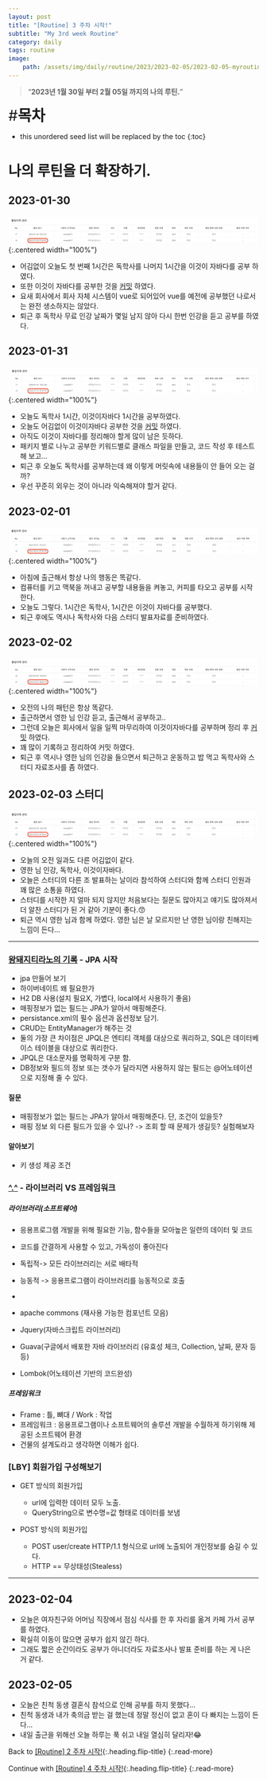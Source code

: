 ```yaml
---
layout: post
title: "[Routine] 3 주차 시작!"
subtitle: "My 3rd week Routine"
category: daily
tags: routine
image:
    path: /assets/img/daily/routine/2023/2023-02-05/2023-02-05-myroutine-3nd.png
---
```


> “**2023년 1월 30일 부터 2월 05일 까지의 나의 루틴.**”

<span style="font-size:30px;">\#**목차**</span>
* this unordered seed list will be replaced by the toc
{:toc}

# 나의 루틴을 더 확장하기.

## 2023-01-30
![2023-01-30](/assets/img/daily/routine/2023/2023-02-05/2023-01-30_myroutine.png){:.centered width="100%"}
- 어김없이 오늘도 첫 번째 1시간은 독학사를 나머지 1시간을 이것이 자바다를 공부 하였다.
- 또한 이것이 자바다를 공부한 것을 [커밋](https://github.com/thisiswoo/thisisjava/commit/879381597005e16024fcafde1939b9bca573f705) 하였다.
- 요새 회사에서 회사 자체 시스템이 vue로 되어있어 vue를 예전에 공부했던 나로서는 완전 생소하지는 않았다.
- 퇴근 후 독학사 무료 인강 날짜가 몇일 남지 않아 다시 한번 인강을 듣고 공부를 하였다.

## 2023-01-31
![2023-01-31](/assets/img/daily/routine/2023/2023-02-05/2023-01-31_myroutine.png){:.centered width="100%"}
- 오늘도 독학사 1시간, 이것이자바다 1시간을 공부하였다.
- 오늘도 어김없이 이것이자바다 공부한 것을 [커밋](https://github.com/thisiswoo/thisisjava/commit/f239cbeb0252e70c862bd2acb2f51b56f758e751) 하였다.
- 아직도 이것이 자바다를 정리해야 할게 많이 남은 듯하다. 
- 패키지 별로 나누고 공부한 키워드별로 클래스 파일을 만들고, 코드 작성 후 테스트해 보고...
- 퇴근 후 오늘도 독학사를 공부하는데 왜 이렇게 머릿속에 내용들이 안 들어 오는 걸까?
- 우선 꾸준히 외우는 것이 아니라 익숙해져야 할거 같다.

## 2023-02-01
![2023-02-01](/assets/img/daily/routine/2023/2023-02-05/2023-02-01_myroutine.png){:.centered width="100%"}
- 아침에 출근해서 항상 나의 행동은 똑같다.
- 컴퓨터를 키고 맥북을 꺼내고 공부할 내용들을 켜놓고, 커피를 타오고 공부를 시작한다.
- 오늘도 그렇다. 1시간은 독학사, 1시간은 이것이 자바다를 공부했다.
- 퇴근 후에도 역시나 독학사와 다음 스터디 발표자료를 준비하였다.

## 2023-02-02
![2023-02-02](/assets/img/daily/routine/2023/2023-02-05/2023-02-02_myroutine.png){:.centered width="100%"}
- 오전의 나의 패턴은 항상 똑같다.
- 출근하면서 영한 님 인강 듣고, 출근해서 공부하고..
- 그런데 오늘은 회사에서 일을 일찍 마무리하여 이것이자바다를 공부하며 정리 후 [커밋](https://github.com/thisiswoo/thisisjava/commit/bdab93d2ef1e5a8df6991f755e5ec3af4606887c) 하였다.
- 꽤 많이 기록하고 정리하여 커밋 하였다.
- 퇴근 후 역시나 영한 님의 인강을 들으면서 퇴근하고 운동하고 밥 먹고 독학사와 스터디 자료조사를 좀 하였다.

## 2023-02-03 스터디
![2023-02-03](/assets/img/daily/routine/2023/2023-02-05/2023-02-03_myroutine.png){:.centered width="100%"}
- 오늘의 오전 일과도 다른 어김없이 같다.
- 영한 님 인강, 독학사, 이것이자바다.
- 오늘은 스터디의 다른 조 발표하는 날이라 참석하여 스터디와 함께 스터디 인원과 꽤 많은 소통을 하였다.
- 스터디를 시작한 지 얼마 되지 않지만 처음보다는 질문도 많아지고 얘기도 많아져서 더 알찬 스터디가 된 거 같아 기분이 좋다.😙 
- 퇴근 역시 영한 님과 함께 하였다. 영한 님은 날 모르지만 난 영한 님이랑 친해지는 느낌이 든다...

***

### [왕돼지티라노의 기록](https://blog.naver.com/rnaqk11/222998259592) - JPA 시작
- jpa 만들어 보기
- 하이버네이트 왜 필요한가
- H2 DB 사용(설치 필요X, 가볍다, local에서 사용하기 좋음)
- 매핑정보가 없는 필드는 JPA가 알아서 매핑해준다.
- persistance.xml의 필수 옵션과 옵션정보 담기.
- CRUD는 EntityManager가 해주는 것
- 둘의 가장 큰 차이점은 JPQL은 엔티티 객체를 대상으로 쿼리하고, SQL은 데이터베이스 테이블을 대상으로 쿼리한다.
- JPQL은 대소문자를 명확하게 구분 함.
- DB정보와 필드의 정보 또는 갯수가 달라지면 사용하지 않는 필드는 @어노테이션으로 지정해 줄 수 있다.

#### 질문
- 매핑정보가 없는 필드는 JPA가 알아서 매핑해준다. 단, 조건이 있을듯?
- 매핑 정보 외 다른 필드가 있을 수 있나? -> 조회 할 때 문제가 생길듯? 실험해보자

#### 알아보기
- 키 생성 제공 조건

### [&#94;.&#94;](https://blog.naver.com/majo119) - 라이브러리 VS 프레임워크

##### 라이브러리(소프트웨어)
- 응용프로그램 개발을 위해 필요한 기능, 함수들을 모아높은 일련의 데이터 및 코드
- 코드를 간결하게 사용할 수 있고, 가독성이 좋아진다

- 독립적-> 모든 라이브러리는 서로 배타적
- 능동적 -> 응용프로그램이 라이브러리를 능동적으로 호출
- 
- apache commons (재사용 가능한 컴포넌트 모음)
- Jquery(자바스크립트 라이브러리)
- Guava(구글에서 배포한 자바 라이브러리 (유효성 체크, Collection, 날짜, 문자 등등)
- Lombok(어노테이션 기반의 코드완성)

##### 프레임워크
- Frame : 틀, 뼈대 / Work : 작업
- 프레임워크 : 응용프로그램이나 소프트웨어의 솔루션 개발을 수월하게 하기위해 제공된 소프트웨어 환경
- 건물의 설계도라고 생각하면 이해가 쉽다.

### [LBY] 회원가입 구성해보기
- GET 방식의 회원가입
  - url에 입력한 데이터 모두 노출.
  - QueryString으로 변수명=값 형태로 데이터를 보냄

- POST 방식의 회원가입
  - POST user/create HTTP/1.1 형식으로 url에 노출되어 개인정보를 숨길 수 있다.
  - HTTP == 무상태성(Stealess)

***

## 2023-02-04
- 오늘은 여자친구와 어머님 직장에서 점심 식사를 한 후 자리를 옮겨 카페 가서 공부를 하였다.
- 확실히 이동이 많으면 공부가 쉽지 않긴 하다.
- 그래도 짧은 순간이라도 공부가 아니더라도 자료조사나 발표 준비를 하는 게 나은 거 같다.

## 2023-02-05
- 오늘은 친척 동생 결혼식 참석으로 인해 공부를 하지 못했다...
- 친척 동생과 내가 축의금 받는 걸 했는데 정말 정신이 없고 혼이 다 빠지는 느낌이 든다...
- 내일 출근을 위해선 오늘 하루는 푹 쉬고 내일 열심히 달리자!😂

Back to [[Routine] 2 주차 시작!](../01-january/2023-01-29-week-2nd.md){:.heading.flip-title}
{:.read-more}

Continue with [[Routine] 4 주차 시작!](2023-02-12-week-4th.md){:.heading.flip-title}
{:.read-more}

<!-- Links -->